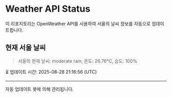 
# Weather API Status

이 리포지토리는 OpenWeather API를 사용하여 서울의 날씨 정보를 자동으로 업데이트합니다.

## 현재 서울 날씨
> 서울의 현재 날씨: moderate rain, 온도: 26.76°C, 습도: 100%

⏳ 업데이트 시간: 2025-08-28 21:16:56 (UTC)

---
자동 업데이트 봇에 의해 관리됩니다.
